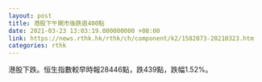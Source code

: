 ```yaml
---
layout: post
title: 港股下午開市後跌逾400點
date: 2021-03-23 13:03:19.000000000 +08:00
link: https://news.rthk.hk/rthk/ch/component/k2/1582073-20210323.htm
categories: rthk
---
```


港股下跌。恒生指數較早時報28446點，跌439點，跌幅1.52%。
